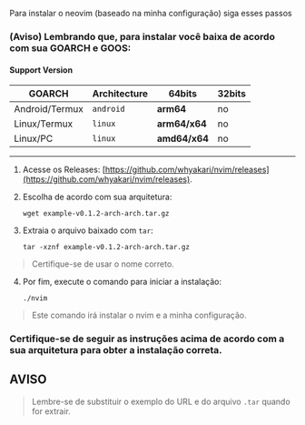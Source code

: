 Para instalar o neovim (baseado na minha configuração) siga esses passos

### (Aviso) Lembrando que, para instalar você baixa de acordo com sua GOARCH e GOOS:

#### Support Version
|GOARCH | Architecture | 64bits | 32bits
|-|-|-|-|
Android/Termux | `android` | **arm64** | no
Linux/Termux | `linux` | **arm64/x64** | no
Linux/PC | `linux` | **amd64/x64** | no
--------------------

1. Acesse os Releases: [https://github.com/whyakari/nvim/releases](https://github.com/whyakari/nvim/releases).

2. Escolha de acordo com sua arquitetura:
   ```shell
   wget example-v0.1.2-arch-arch.tar.gz
   ```
   
3. Extraia o arquivo baixado com `tar`:
     ```shell
    tar -xznf example-v0.1.2-arch-arch.tar.gz
    ```
> Certifique-se de usar o nome correto.

4. Por fim, execute o comando para iniciar a instalação:
    ```shell
    ./nvim
    ```
> Este comando irá instalar o nvim e a minha configuração.

### Certifique-se de seguir as instruções acima de acordo com a sua arquitetura para obter a instalação correta.

## AVISO
> Lembre-se de substituir o exemplo do URL e do arquivo `.tar` quando for extrair.
